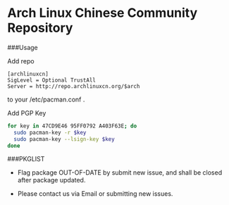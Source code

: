 Arch Linux Chinese Community Repository
====

###Usage

Add repo

```
[archlinuxcn]
SigLevel = Optional TrustAll
Server = http://repo.archlinuxcn.org/$arch
```
to your /etc/pacman.conf .

Add PGP Key

```bash
for key in 47CD9E46 95FF0792 A403F63E; do
  sudo pacman-key -r $key
  sudo pacman-key --lsign-key $key
done
```

###PKGLIST

* Flag package OUT-OF-DATE by submit new issue, and shall be closed after package updated.

* Please contact us via Email or submitting new issues.
